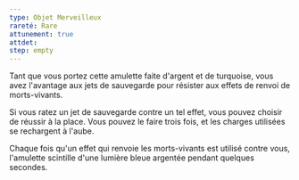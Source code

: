 ```yaml
---
type: Objet Merveilleux
rareté: Rare
attunement: true
attdet:
step: empty
---
```

Tant que vous portez cette amulette faite d'argent et de turquoise, vous avez l'avantage aux jets de sauvegarde pour résister aux effets de renvoi de morts-vivants.

Si vous ratez un jet de sauvegarde contre un tel effet, vous pouvez choisir de réussir à la place. Vous pouvez le faire trois fois, et les charges utilisées se rechargent à l'aube.

Chaque fois qu'un effet qui renvoie les morts-vivants est utilisé contre vous, l'amulette scintille d'une lumière bleue argentée pendant quelques secondes.
